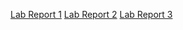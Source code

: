 [Lab Report 1](https://davidmyoungg.github.io/report/lab-report-1-week-2.html)
[Lab Report 2](https://davidmyoungg.github.io/report/lab-report-2-week-4.html)
[Lab Report 3](https://davidmyoungg.github.io/report/lab-report-3-week-6.html)